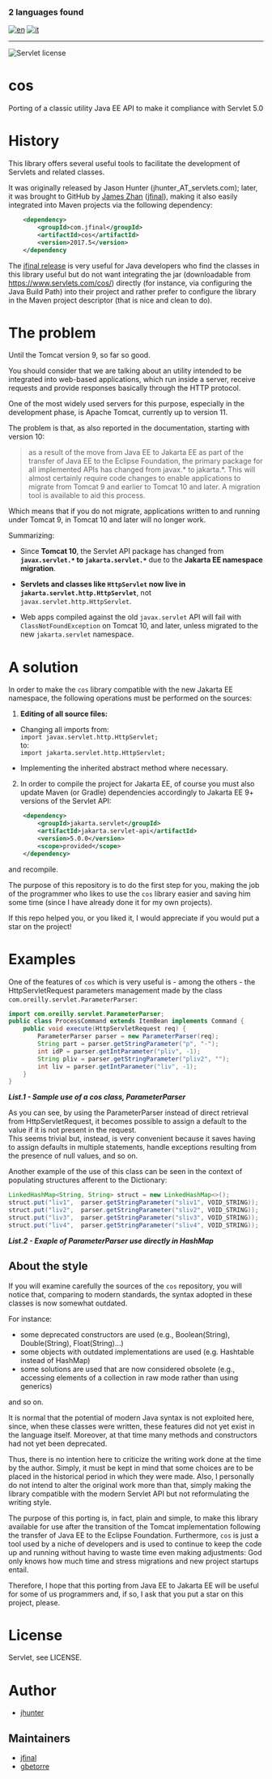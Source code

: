 ### 2 languages found
[![en](https://img.shields.io/badge/lang-en-red.svg)](https://github.com/gbetorre/cos/blob/master/README.md)
[![it](https://img.shields.io/badge/lang-it-yellow.svg)](https://github.com/gbetorre/cos/blob/master/README.it.md)

---

![Servlet license](https://img.shields.io/badge/license-Servlet-blue)

# cos

Porting of a classic utility Java EE API to make it compliance with Servlet 5.0

# History

This library offers several useful tools to facilitate the development of Servlets and related classes.

It was originally released by Jason Hunter (jhunter_AT_servlets.com); later, it was brought to GitHub by [James Zhan](https://github.com/jfinal) ([jfinal](https://github.com/jfinal)), making it also easily integrated into Maven projects via the following dependency:

```XML
    <dependency>
        <groupId>com.jfinal</groupId>
        <artifactId>cos</artifactId>
        <version>2017.5</version>
    </dependency
```

The [jfinal release](https://github.com/jfinal/cos) is very useful for Java developers who find the classes in this library useful but do not want integrating the jar (downloadable from https://www.servlets.com/cos/) directly (for instance, via configuring the Java Build Path) into their project and rather prefer to configure the library in the Maven project descriptor (that is nice and clean to do).

# The problem

Until the Tomcat version 9, so far so good.

You should consider that we are talking about an utility intended to be integrated into web-based applications, which run inside a server, receive requests and provide responses basically through the HTTP protocol.

One of the most widely used servers for this purpose, especially in the development phase, is Apache Tomcat, currently up to version 11.

The problem is that, as also reported in the documentation, starting with version 10:

>  as a result of the move from Java EE to Jakarta EE as part of the transfer of Java EE to the Eclipse Foundation, the primary package for all implemented APIs has changed from javax.* to jakarta.*. This will almost certainly require code changes to enable applications to migrate from Tomcat 9 and earlier to Tomcat 10 and later. 
> A migration tool is available to aid this process.

Which means that if you do not migrate, applications written to and running under Tomcat 9, in Tomcat 10 and later will no longer work.

Summarizing:
- Since **Tomcat 10**, the Servlet API package has changed from **`javax.servlet.*` to `jakarta.servlet.*`** due to the **Jakarta EE namespace migration**.
    
- **Servlets and classes like `HttpServlet` now live in `jakarta.servlet.http.HttpServlet`**, not `javax.servlet.http.HttpServlet`.
    
- Web apps compiled against the old `javax.servlet` API will fail with `ClassNotFoundException` on Tomcat 10, and later, unless migrated to the new `jakarta.servlet` namespace.

# A solution

In order to make the `cos` library compatible with the new Jakarta EE namespace, the following operations must be performed on the sources:

1. **Editing of all source files:**

- Changing all imports from:<br> 
    `import javax.servlet.http.HttpServlet;`<br> 
    to:<br> 
    `import jakarta.servlet.http.HttpServlet;`

- Implementing the inherited abstract method where necessary.

2. In order to compile the project for Jakarta EE, of course you must also update Maven (or Gradle) dependencies accordingly to Jakarta EE 9+ versions of the Servlet API:

```XML    
    <dependency> 
        <groupId>jakarta.servlet</groupId> 
        <artifactId>jakarta.servlet-api</artifactId> 
        <version>5.0.0</version> 
        <scope>provided</scope>
    </dependency>
```

and recompile.

The purpose of this repository is to do the first step for you, making the job of the programmer who likes to use the `cos` library easier and saving him some time (since I have already done it for my own projects).

If this repo helped you, or you liked it, I would appreciate if you would put a star on the project!

# Examples

One of the features of `cos` which is very useful is - among the others - the HttpServletRequest parameters management made by the class 
`com.oreilly.servlet.ParameterParser`:

```JAVA
import com.oreilly.servlet.ParameterParser;
public class ProcessCommand extends ItemBean implements Command {
    public void execute(HttpServletRequest req) {
        ParameterParser parser = new ParameterParser(req);
        String part = parser.getStringParameter("p", "-");
        int idP = parser.getIntParameter("pliv", -1);
        String pliv = parser.getStringParameter("pliv2", "");
        int liv = parser.getIntParameter("liv", -1);
    }
}
```
***List.1 - Sample use of a cos class, ParameterParser***

As you can see, by using the ParameterParser instead of direct retrieval from HttpServletRequest, it becomes possible to assign a default to the value if it is not present in the request.<br> 
This seems trivial but, instead, is very convenient because it saves having to assign defaults in multiple statements, handle exceptions resulting from the presence of null values, and so on.

Another example of the use of this class can be seen in the context of populating structures afferent to the Dictionary:

```JAVA
LinkedHashMap<String, String> struct = new LinkedHashMap<>();
struct.put("liv1",  parser.getStringParameter("sliv1", VOID_STRING));
struct.put("liv2",  parser.getStringParameter("sliv2", VOID_STRING));
struct.put("liv3",  parser.getStringParameter("sliv3", VOID_STRING));
struct.put("liv4",  parser.getStringParameter("sliv4", VOID_STRING));
```
***List.2 - Exaple of ParameterParser use directly in HashMap***

## About the style

If you will examine carefully the sources of the `cos` repository, you will notice that, comparing to modern standards, the syntax adopted in these classes is now somewhat outdated.

For instance: 
* some deprecated constructors are used (e.g., Boolean(String), Double(String), Float(String)...)
* some objects with outdated implementations are used (e.g. Hashtable instead of HashMap)
* some solutions are used that are now considered obsolete (e.g., accessing elements of a collection in raw mode rather than using generics)

and so on.

It is normal that the potential of modern Java syntax is not exploited here, since, when these classes were written, these features did not yet exist in the language itself. Moreover, at that time many methods and constructors had not yet been deprecated.

Thus, there is no intention here to criticize the writing work done at the time by the author.
Simply, it must be kept in mind that some choices are to be placed in the historical period in which they were made.
Also, I personally do not intend to alter the original work more than that, simply making the library compatible with the modern Servlet API but not reformulating the writing style.

The purpose of this porting is, in fact, plain and simple, to make this library available for use after the transition of the Tomcat implementation following the transfer of Java EE to the Eclipse Foundation.
Furthermore, `cos` is just a tool used by a niche of developers and is used to continue to keep the code up and running without having to waste time even making adjustments: God only knows how much time and stress migrations and new project startups entail.

Therefore, I hope that this porting from Java EE to Jakarta EE will be useful for some of us programmers and, if so, I ask that you put a star on this project, please.

# License

Servlet, see LICENSE.

# Author

* [jhunter](https://www.servlets.com/jason/) 

## Maintainers

* [jfinal](https://github.com/jfinal) 
* [gbetorre](https://github.com/gbetorre)
